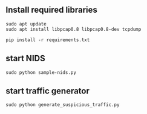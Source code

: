## Install required libraries
```
sudo apt update
sudo apt install libpcap0.8 libpcap0.8-dev tcpdump

pip install -r requirements.txt
```

## start NIDS
```
sudo python sample-nids.py
```

## start traffic generator
```
sudo python generate_suspicious_traffic.py
```